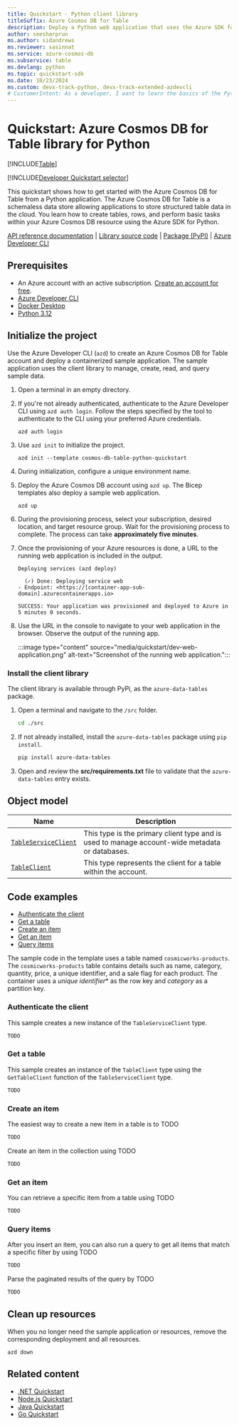 ```yaml
---
title: Quickstart - Python client library
titleSuffix: Azure Cosmos DB for Table
description: Deploy a Python web application that uses the Azure SDK for Python to interact with Azure Cosmos DB for Table data in this quickstart.
author: seesharprun
ms.author: sidandrews
ms.reviewer: sasinnat
ms.service: azure-cosmos-db
ms.subservice: table
ms.devlang: python
ms.topic: quickstart-sdk
ms.date: 10/23/2024
ms.custom: devx-track-python, devx-track-extended-azdevcli
# CustomerIntent: As a developer, I want to learn the basics of the Python library so that I can build applications with Azure Cosmos DB for Table.
---
```


# Quickstart: Azure Cosmos DB for Table library for Python

[!INCLUDE[Table](../includes/appliesto-table.md)]

[!INCLUDE[Developer Quickstart selector](includes/quickstart/dev-selector.md)]

This quickstart shows how to get started with the Azure Cosmos DB for Table from a Python application. The Azure Cosmos DB for Table is a schemaless data store allowing applications to store structured table data in the cloud. You learn how to create tables, rows, and perform basic tasks within your Azure Cosmos DB resource using the Azure SDK for Python.

[API reference documentation](/python/api/azure-data-tables) | [Library source code](https://github.com/Azure/azure-sdk-for-python/blob/main/sdk/tables/azure-data-tables) | [Package (PyPI)](https://pypi.org/project/azure-data-tables) | [Azure Developer CLI](/azure/developer/azure-developer-cli/overview)

## Prerequisites

- An Azure account with an active subscription. [Create an account for free](https://azure.microsoft.com/free/?WT.mc_id=A261C142F).
- [Azure Developer CLI](/azure/developer/azure-developer-cli/install-azd)
- [Docker Desktop](https://www.docker.com/products/docker-desktop/)
- [Python 3.12](https://www.python.org/downloads/)

## Initialize the project

Use the Azure Developer CLI (`azd`) to create an Azure Cosmos DB for Table account and deploy a containerized sample application. The sample application uses the client library to manage, create, read, and query sample data.

1. Open a terminal in an empty directory.

1. If you're not already authenticated, authenticate to the Azure Developer CLI using `azd auth login`. Follow the steps specified by the tool to authenticate to the CLI using your preferred Azure credentials.

    ```azurecli
    azd auth login
    ```

1. Use `azd init` to initialize the project.

    ```azurecli
    azd init --template cosmos-db-table-python-quickstart
    ```

1. During initialization, configure a unique environment name.

1. Deploy the Azure Cosmos DB account using `azd up`. The Bicep templates also deploy a sample web application.

    ```azurecli
    azd up
    ```

1. During the provisioning process, select your subscription, desired location, and target resource group. Wait for the provisioning process to complete. The process can take **approximately five minutes**.

1. Once the provisioning of your Azure resources is done, a URL to the running web application is included in the output.

    ```output
    Deploying services (azd deploy)
    
      (✓) Done: Deploying service web
    - Endpoint: <https://[container-app-sub-domain].azurecontainerapps.io>
    
    SUCCESS: Your application was provisioned and deployed to Azure in 5 minutes 0 seconds.
    ```

1. Use the URL in the console to navigate to your web application in the browser. Observe the output of the running app.

    :::image type="content" source="media/quickstart/dev-web-application.png" alt-text="Screenshot of the running web application.":::

### Install the client library

The client library is available through PyPi, as the `azure-data-tables` package.

1. Open a terminal and navigate to the `/src` folder.

    ```bash
    cd ./src
    ```

1. If not already installed, install the `azure-data-tables` package using `pip install`.

    ```bash
    pip install azure-data-tables
    ```

1. Open and review the **src/requirements.txt** file to validate that the `azure-data-tables` entry exists.

## Object model

| Name | Description |
| --- | --- |
| [`TableServiceClient`](/python/api/azure-data-tables/azure.data.tables.tableserviceclient) | This type is the primary client type and is used to manage account-wide metadata or databases. |
| [`TableClient`](/python/api/azure-data-tables/azure.data.tables.tableclient) | This type represents the client for a table within the account. |

## Code examples

- [Authenticate the client](#authenticate-the-client)
- [Get a table](#get-a-table)
- [Create an item](#create-an-item)
- [Get an item](#get-an-item)
- [Query items](#query-items)

The sample code in the template uses a table named `cosmicworks-products`. The `cosmicworks-products` table contains details such as name, category, quantity, price, a unique identifier, and a sale flag for each product. The container uses a *unique identifier** as the row key and *category* as a partition key.

### Authenticate the client

This sample creates a new instance of the `TableServiceClient` type.

```python
TODO
```

### Get a table

This sample creates an instance of the `TableClient` type using the `GetTableClient` function of the `TableServiceClient` type.

```python
TODO
```

### Create an item

The easiest way to create a new item in a table is to TODO

```python
TODO
```

Create an item in the collection using TODO

```python
TODO
```

### Get an item

You can retrieve a specific item from a table using TODO

```python
TODO
```

### Query items

After you insert an item, you can also run a query to get all items that match a specific filter by using TODO

```python
TODO
```

Parse the paginated results of the query by TODO

```python
TODO
```

## Clean up resources

When you no longer need the sample application or resources, remove the corresponding deployment and all resources.

```azurecli
azd down
```

## Related content

- [.NET Quickstart](quickstart-dotnet.md)
- [Node.js Quickstart](quickstart-nodejs.md)
- [Java Quickstart](quickstart-java.md)
- [Go Quickstart](quickstart-go.md)
